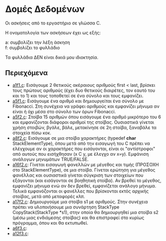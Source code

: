 # Δομές Δεδομένων

Οι ασκήσεις από το εργαστήριο σε γλώσσα C.  

Η ονοματολογία των ασκήσεων έχει ως εξής:

a: συμβολίζει την λέξη άσκηση  
f: συμβολίζει το φυλλάδιο

Τα φυλλάδια ΔΕΝ είναι δικιά μου ιδιοκτησία.

## Περιεχόμενα

* [a1f1.c](./f1/a1f1.c):  Εισάγουμε 2 θετικούς ακέραιους αριθμούς first < last, βρίσκει τους πρώτους αριθμούς (έχει δυο θετικούς διαιρέτες, τον εαυτό του και το 1) και τους τοποθετεί σε ένα σύνολο και τους εμφανίζει.  
* [a5f1.c](./f1/a5f1.c):  Εισάγουμε ένα αριθμό και δημιουργείται ένα σύνολο με Fibonacci. Στη συνέχεια να γράφει αριθμούς και εμφανίζει μήνυμα αν είναι ή όχι μέσα στο σύνολο των όρων Fibonacci.  
* [a5f2.c](./f2/a5f2.c):  Στοίβα 15 αριθμών όπου εισάγουμε ένα αριθμό μικρότερο του 6 και εμφανίζονται διάφοροι αριθμοί της στοίβας. Ουσιαστικά γίνεται χρήση στοιβών, βγάλε, βάλε, μετακίνησε σε 2η στοίβα, ξαναβάλε τα στοιχεία πίσω κοκ.  
* [a8f2.c](./f2/a8f2.c): Εισάγουμε σε μια στοίβα χαρακτήρες (typedef **char** StackElementType), όπου μετά από την εισαγωγή του C πρέπει να ελέγχουμε αν οι χαρακτήρες που εισάγονται, είναι οι "αντίστροφοι" από αυτούς που εισήχθησαν (x C y, με έλεγχο αν x=y). Εμφάνιση ανάλογων μηνυμάτων TRUE/FALSE.   
* [a16f2.c](./f2/a16f2.c):  Γίνεται εισαγωγή φανελλών με μέγεθος και τιμής (ΠΡΟΣΟΧΗ στο StackElementType), σε μια στοίβα. Γίνεται ερώτηση για μέγεθος φανέλλας και ουσιαστικά γίνεται σύγκριση των στοιχείων που εξάγονται (και εισάγονται σε βοηθητική στοίβα). Αν βρεθεί το μέγεθος, εμφανίζει μήνυμα ενώ αν δεν βρεθεί, εμφανίζεται ανάλογο μήνυμα. Τελικά εμφανόζονται οι φανέλλες που βρίσκονται εκτός αρχικής στοίβας, μετά από μεταφορές κλπ.  
* [a17f2.c](./f2/a17f2.c): Δημιουργούμε μια στοίβα s1 με αριθμούς. Στην συνέχεια πρέπει να υλοποιήσουμε μια συνάρτηση StackType CopyStack(StackType *s1), στην οποία θα δημιουργηθεί μια στοίβα s2 (μέσω μιας ενδιάμεσης στοίβας) και θα επιστραφεί στο κυρίως πρόγραμμα, όπου και θα εκτυπωθεί.  
* [a6f3.c](./f3/a67f3.c):  
* [a12f3.c](./f3/a12f3.c):  

